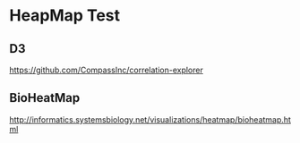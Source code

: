 # HeapMap Test

## D3
https://github.com/CompassInc/correlation-explorer

## BioHeatMap
http://informatics.systemsbiology.net/visualizations/heatmap/bioheatmap.html